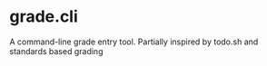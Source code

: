 grade.cli
=========

A command-line grade entry tool.  Partially inspired by todo.sh and standards based grading

